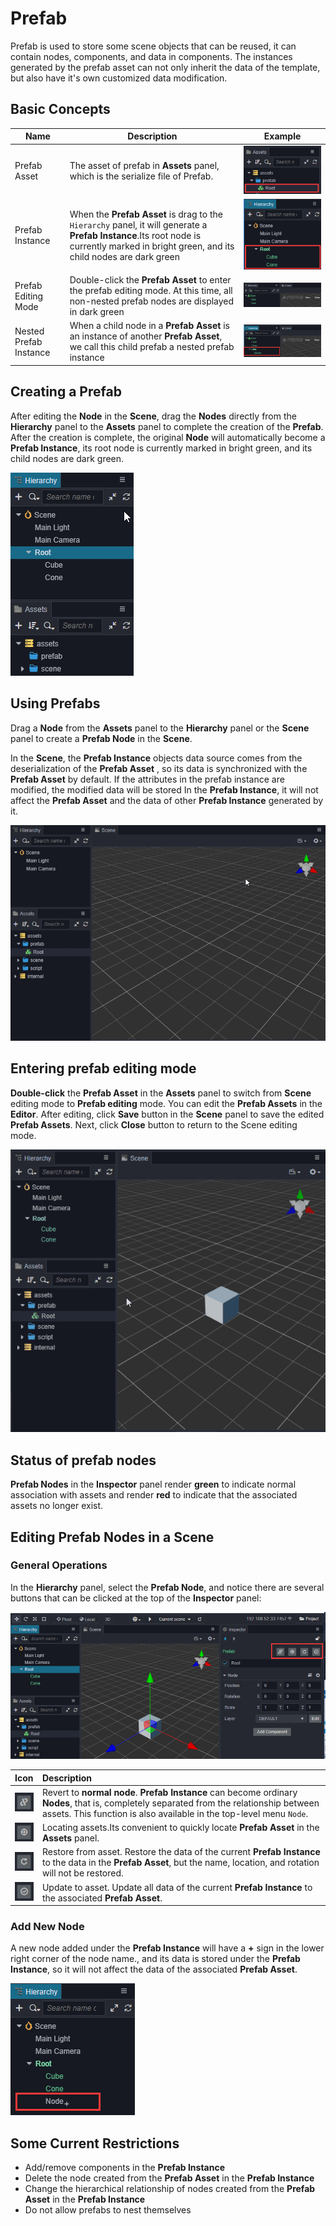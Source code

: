 # Prefab

Prefab is used to store some scene objects that can be reused, it can contain nodes, components, and data in components. The instances generated by the prefab asset can not only inherit the data of the template, but also have it's own customized data modification.

## Basic Concepts
Name|Description|Example
---|---|---
Prefab Asset|The asset of prefab in **Assets** panel, which is the serialize file of Prefab.|![](prefab/prefab-asset.png)
Prefab Instance|When the __Prefab Asset__ is drag to the `Hierarchy` panel, it will generate a __Prefab Instance__.Its root node is currently marked in bright green, and its child nodes are dark green|![](prefab/prefab-instance.png)
Prefab Editing Mode|Double-click the __Prefab Asset__ to enter the prefab editing mode. At this time, all non-nested prefab nodes are displayed in dark green|![](prefab/prefab-edit-mode.png)
Nested Prefab Instance|When a child node in a __Prefab Asset__ is an instance of another __Prefab Asset__, we call this child prefab a nested prefab instance|![](prefab/nested-prefab.png)


## Creating a Prefab

After editing the __Node__ in the __Scene__, drag the __Nodes__ directly from the __Hierarchy__ panel to the __Assets__ panel to complete the creation of the __Prefab__. After the creation is complete, the original __Node__ will automatically become a __Prefab Instance__, its root node is currently marked in bright green, and its child nodes are dark green.

![](prefab/create-prefab.gif)

## Using Prefabs

Drag a __Node__ from the __Assets__ panel to the __Hierarchy__ panel or the __Scene__ panel to create a __Prefab Node__ in the __Scene__.

In the __Scene__, the __Prefab Instance__ objects data source comes from the deserialization of the __Prefab Asset__ , so its data is synchronized with the __Prefab Asset__ by default. If the attributes in the prefab instance are modified, the modified data will be stored In the __Prefab Instance__, it will not affect the __Prefab Asset__ and the data of other __Prefab Instance__ generated by it.

![](prefab/use-prefab.gif)

## Entering prefab editing mode

__Double-click__ the __Prefab Asset__ in the __Assets__ panel to switch from __Scene__ editing mode to __Prefab editing__ mode. You can edit the __Prefab Assets__ in the __Editor__. After editing, click __Save__ button in the __Scene__ panel to save the edited __Prefab Assets__. Next, click __Close__ button to return to the Scene editing mode.


![](prefab/prefab-edit-mode.gif)

## Status of prefab nodes

__Prefab Nodes__ in the __Inspector__ panel render __green__ to indicate normal association with assets and render __red__ to indicate that the associated assets no longer exist.


## Editing Prefab Nodes in a Scene

### General Operations

In the __Hierarchy__ panel, select the __Prefab Node__, and notice there are several buttons that can be clicked at the top of the __Inspector__ panel:

![](prefab/edit-prefab.png)

Icon|Description
:---|:---
![](prefab/unlink-prefab-button.png)|Revert to __normal node__. __Prefab Instance__ can become ordinary __Nodes__, that is, completely separated from the relationship between assets. This function is also available in the top-level menu `Node`.
![](prefab/locate-prefab-button.png)|Locating assets.Its convenient to quickly locate __Prefab Asset__ in the __Assets__ panel.
![](prefab/revert-prefab-button.png)|Restore from asset. Restore the data of the current __Prefab Instance__ to the data in the __Prefab Asset__, but the name, location, and rotation will not be restored.
![](prefab/apply-prefab-button.png)|Update to asset. Update all data of the current __Prefab Instance__ to the associated __Prefab Asset__.

### Add New Node

A new node added under the __Prefab Instance__ will have a **+** sign in the lower right corner of the node name., and its data is stored under the __Prefab Instance__, so it will not affect the data of the associated __Prefab Asset__.

![](prefab/prefab-mounted-children.png)


## Some Current Restrictions

- Add/remove components in the __Prefab Instance__
- Delete the node created from the __Prefab Asset__ in the __Prefab Instance__
- Change the hierarchical relationship of nodes created from the __Prefab Asset__ in the __Prefab Instance__
- Do not allow prefabs to nest themselves
